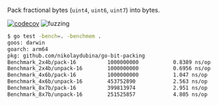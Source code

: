 Pack fractional bytes (`uint4`, `uint6`, `uint7`) into bytes.

[![codecov](https://codecov.io/gh/nikolaydubina/go-bit-packing/graph/badge.svg?token=Yfv8qOwNep)](https://codecov.io/gh/nikolaydubina/go-bit-packing)
![fuzzing](https://img.shields.io/badge/fuzzing-active-brightgreen)

```bash
$ go test -bench=. -benchmem .
goos: darwin
goarch: arm64
pkg: github.com/nikolaydubina/go-bit-packing
Benchmark_2x4b/pack-16         	1000000000	         0.8389 ns/op	         2.220 GB/s	       0 B/op	       0 allocs/op
Benchmark_2x4b/unpack-16       	1000000000	         0.6956 ns/op	         1.339 GB/s	       0 B/op	       0 allocs/op
Benchmark_4x6b/pack-16         	1000000000	         1.047 ns/op	         3.559 GB/s	       0 B/op	       0 allocs/op
Benchmark_4x6b/unpack-16       	453752890	         2.563 ns/op	         1.090 GB/s	       0 B/op	       0 allocs/op
Benchmark_8x7b/pack-16         	399813974	         2.951 ns/op	         2.525 GB/s	       0 B/op	       0 allocs/op
Benchmark_8x7b/unpack-16       	251525857	         4.805 ns/op	         1.357 GB/s	       0 B/op	       0 allocs/op
```
